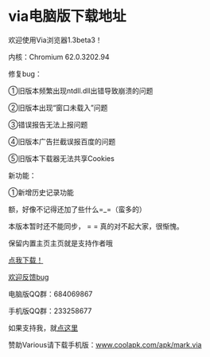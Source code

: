 # via电脑版下载地址

欢迎使用Via浏览器1.3beta3！

内核：Chromium 62.0.3202.94

修复bug：

①旧版本频繁出现ntdll.dll出错导致崩溃的问题

②旧版本出现“窗口未载入”问题

③错误报告无法上报问题

④旧版本广告拦截误报百度的问题

⑤旧版本下载器无法共享Cookies

新功能：

①新增历史记录功能

额，好像不记得还加了些什么=_=（蛮多的）

本版本暂时还不能同步， = = 真的对不起大家，很惭愧。


保留内置主页主页就是支持作者哦

[点我下载！](https://pan.baidu.com/s/1c2tsDXY)

[欢迎反馈bug](https://github.com/dmlgzs/forum/issues/4)

电脑版QQ群：684069867

手机版QQ群：233258677

如果支持我，就[点这里](https://github.com/dmlgzs/forum/blob/master/支持作者几种方法.md)

赞助Various请下载手机版：www.coolapk.com/apk/mark.via
